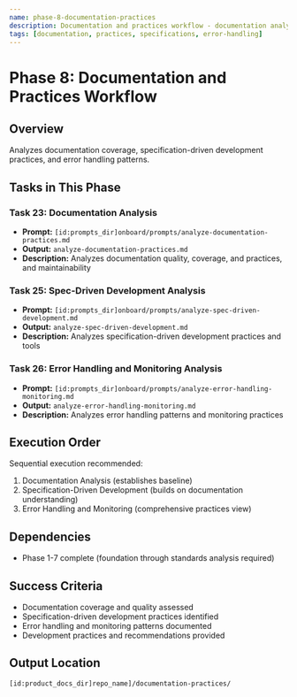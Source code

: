 ```yaml
---
name: phase-8-documentation-practices
description: Documentation and practices workflow - documentation analysis, spec-driven development, error handling
tags: [documentation, practices, specifications, error-handling]
---
```


# Phase 8: Documentation and Practices Workflow

## Overview
Analyzes documentation coverage, specification-driven development practices, and error handling patterns.

## Tasks in This Phase

### Task 23: Documentation Analysis
- **Prompt:** `[id:prompts_dir]onboard/prompts/analyze-documentation-practices.md`
- **Output:** `analyze-documentation-practices.md`
- **Description:** Analyzes documentation quality, coverage, and practices, and maintainability

### Task 25: Spec-Driven Development Analysis
- **Prompt:** `[id:prompts_dir]onboard/prompts/analyze-spec-driven-development.md`
- **Output:** `analyze-spec-driven-development.md`
- **Description:** Analyzes specification-driven development practices and tools

### Task 26: Error Handling and Monitoring Analysis
- **Prompt:** `[id:prompts_dir]onboard/prompts/analyze-error-handling-monitoring.md`
- **Output:** `analyze-error-handling-monitoring.md`
- **Description:** Analyzes error handling patterns and monitoring practices

## Execution Order
Sequential execution recommended:
1. Documentation Analysis (establishes baseline)
2. Specification-Driven Development (builds on documentation understanding)
3. Error Handling and Monitoring (comprehensive practices view)

## Dependencies
- Phase 1-7 complete (foundation through standards analysis required)

## Success Criteria
- Documentation coverage and quality assessed
- Specification-driven development practices identified
- Error handling and monitoring patterns documented
- Development practices and recommendations provided

## Output Location
`[id:product_docs_dir]repo_name]/documentation-practices/`
